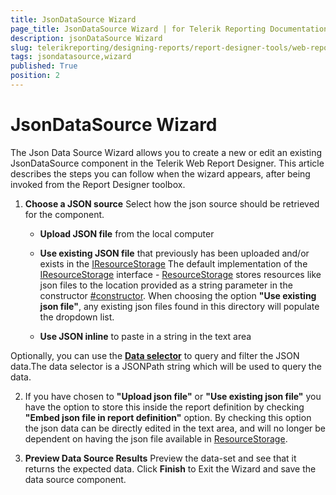 ```yaml
---
title: JsonDataSource Wizard
page_title: JsonDataSource Wizard | for Telerik Reporting Documentation
description: jsonDataSource Wizard
slug: telerikreporting/designing-reports/report-designer-tools/web-report-designer/tools/jsondatasource-wizard
tags: jsondatasource,wizard
published: True
position: 2
---
```


# JsonDataSource Wizard

The Json Data Source Wizard allows you to create a new or edit an existing JsonDataSource component in the Telerik Web Report Designer. This article describes the steps you can follow when the wizard appears, after being invoked from the Report Designer toolbox. 

1. __Choose a JSON source__ Select how the json source should be retrieved for the component. 

   + __Upload JSON file__ from the local computer                 

   + __Use existing JSON file__ that previously has been uploaded and/or exists in the [IResourceStorage](/reporting/api/Telerik.WebReportDesigner.Services.IResourceStorage) The default implementation of the [IResourceStorage](/reporting/api/Telerik.WebReportDesigner.Services.IResourceStorage) interface - [ResourceStorage](/reporting/api/Telerik.WebReportDesigner.Services.ResourceStorage) stores resources like json files to the location provided as a string parameter in the constructor [#constructor](/reporting/api/Telerik.WebReportDesigner.Services.ResourceStorage#Telerik_WebReportDesigner_Services_ResourceStorage_#ctor_System_String_). When choosing the option __"Use existing json file"__, any existing json files found in this directory will populate the dropdown list. 

   + __Use JSON inline__ to paste in a string in the text area 

Optionally, you can use the [__Data selector__](https://goessner.net/articles/JsonPath/) to query and filter the JSON data.The data selector is a JSONPath string which will be used to query the data. 
 
2. If you have chosen to __"Upload json file"__ or __"Use existing json file"__ you have the option to store this inside the report definition by checking __"Embed json file in report definition"__ option. By checking this option the json data can be directly edited in the text area, and will no longer be dependent on having the json file available in [ResourceStorage](/reporting/api/Telerik.WebReportDesigner.Services.ResourceStorage). 

3. __Preview Data Source Results__ Preview the data-set and see that it returns the expected data. Click __Finish__ to Exit the Wizard and save the data source component. 
